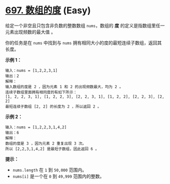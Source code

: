 # [697. 数组的度][link] (Easy)

[link]: https://leetcode.cn/problems/degree-of-an-array/

给定一个非空且只包含非负数的整数数组 `nums`，数组的 **度** 的定义是指数组里任一元素出现频数的最大值
。

你的任务是在 `nums` 中找到与 `nums` 拥有相同大小的度的最短连续子数组，返回其长度。

**示例 1：**

```
输入：nums = [1,2,2,3,1]
输出：2
解释：
输入数组的度是 2 ，因为元素 1 和 2 的出现频数最大，均为 2 。
连续子数组里面拥有相同度的有如下所示：
[1, 2, 2, 3, 1], [1, 2, 2, 3], [2, 2, 3, 1], [1, 2, 2], [2, 2, 3], [2, 2]
最短连续子数组 [2, 2] 的长度为 2 ，所以返回 2 。
```

**示例 2：**

```
输入：nums = [1,2,2,3,1,4,2]
输出：6
解释：
数组的度是 3 ，因为元素 2 重复出现 3 次。
所以 [2,2,3,1,4,2] 是最短子数组，因此返回 6 。
```

**提示：**

- `nums.length` 在 `1` 到 `50,000` 范围内。
- `nums[i]` 是一个在 `0` 到 `49,999` 范围内的整数。
